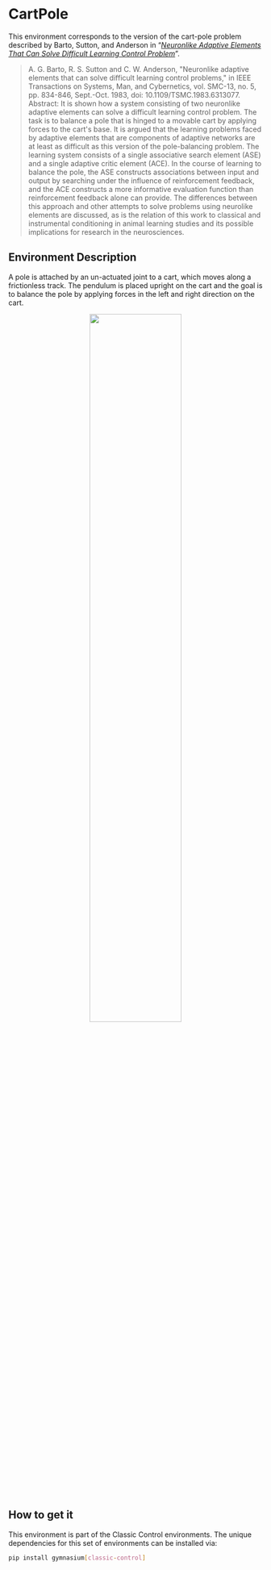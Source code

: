 # CartPole

This environment corresponds to the version of the cart-pole problem described by Barto, Sutton, and Anderson in “[*Neuronlike Adaptive Elements That Can Solve Difficult Learning Control Problem*](https://ieeexplore.ieee.org/stamp/stamp.jsp?tp=&arnumber=6313077&isnumber=6313056)”. 

> A. G. Barto, R. S. Sutton and C. W. Anderson, "Neuronlike adaptive elements that can solve difficult learning control problems," in IEEE Transactions on Systems, Man, and Cybernetics, vol. SMC-13, no. 5, pp. 834-846, Sept.-Oct. 1983, doi: 10.1109/TSMC.1983.6313077.
> Abstract: It is shown how a system consisting of two neuronlike adaptive elements can solve a difficult learning control problem. The task is to balance a pole that is hinged to a movable cart by applying forces to the cart's base. It is argued that the learning problems faced by adaptive elements that are components of adaptive networks are at least as difficult as this version of the pole-balancing problem. The learning system consists of a single associative search element (ASE) and a single adaptive critic element (ACE). In the course of learning to balance the pole, the ASE constructs associations between input and output by searching under the influence of reinforcement feedback, and the ACE constructs a more informative evaluation function than reinforcement feedback alone can provide. The differences between this approach and other attempts to solve problems using neurolike elements are discussed, as is the relation of this work to classical and instrumental conditioning in animal learning studies and its possible implications for research in the neurosciences.


## Environment Description
A pole is attached by an un-actuated joint to a cart, which moves along a frictionless track. The pendulum is placed upright on the cart and the goal is to balance the pole by applying forces in the left and right direction on the cart.
<p align="center">
    <img 
         src="https://images.ctfassets.net/xjan103pcp94/4hLHnMXJN2EwwAXq2yYx9v/41b16121290d6c46b6b85492a572a4cf/cartPoleRemade.png"
         width="60%" 
         height="60%" 
    />
</p>

## How to get it
This environment is part of the Classic Control environments. The unique dependencies for this set of environments can be installed via:
```bash
pip install gymnasium[classic-control]
```